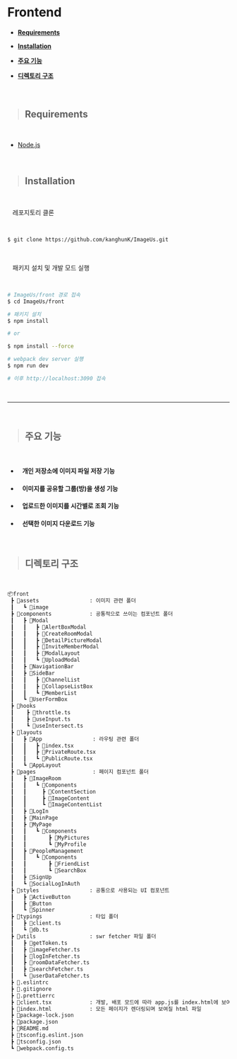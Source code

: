 <h1>Frontend</h1>

<h4 align="left">

- [Requirements](#requirements)

- [Installation](#installation)

- [주요 기능](#주요-기능)

- [디렉토리 구조](#디렉토리-구조)

</h4>

<br>

> ## Requirements

<br>

- [Node.js](https://nodejs.org)

<br>

> ## Installation

<br>

&nbsp;&nbsp; 레포지토리 클론

<br>

```bash
$ git clone https://github.com/kanghunK/ImageUs.git
```

<br>

&nbsp;&nbsp; 패키지 설치 및 개발 모드 실행

<br>

```bash
# ImageUs/front 경로 접속
$ cd ImageUs/front

# 패키지 설치
$ npm install

# or

$ npm install --force

# webpack dev server 실행
$ npm run dev

# 이후 http://localhost:3090 접속
```

<br>

---

<br>

> ## 주요 기능
<br>

- #### &nbsp;&nbsp; 개인 저장소에 이미지 파일 저장 기능

- #### &nbsp;&nbsp; 이미지를 공유할 그룹(방)을 생성 기능

- #### &nbsp;&nbsp; 업로드한 이미지를 시간별로 조회 기능

- #### &nbsp;&nbsp; 선택한 이미지 다운로드 기능

<br>

> ## 디렉토리 구조

<br>

```bash
📦front
 ┣ 📂assets                : 이미지 관련 폴더
 ┃   ┗ 📂image
 ┣ 📂components            : 공통적으로 쓰이는 컴포넌트 폴더
 ┃   ┣ 📂Modal
 ┃   ┃   ┣ 📂AlertBoxModal
 ┃   ┃   ┣ 📂CreateRoomModal
 ┃   ┃   ┣ 📂DetailPictureModal
 ┃   ┃   ┣ 📂InviteMemberModal
 ┃   ┃   ┣ 📂ModalLayout
 ┃   ┃   ┗ 📂UploadModal
 ┃   ┣ 📂NavigationBar
 ┃   ┣ 📂SideBar
 ┃   ┃   ┣ 📂ChannelList
 ┃   ┃   ┣ 📂CollapseListBox
 ┃   ┃   ┗ 📂MemberList
 ┃   ┗ 📂UserFormBox
 ┣ 📂hooks
 ┃    ┣ 📜throttle.ts
 ┃    ┣ 📜useInput.ts
 ┃    ┗ 📜useIntersect.ts
 ┣ 📂layouts
 ┃   ┣ 📂App                : 라우팅 관련 폴더
 ┃   ┃   ┣ 📜index.tsx
 ┃   ┃   ┣ 📜PrivateRoute.tsx
 ┃   ┃   ┗ 📜PublicRoute.tsx
 ┃   ┗ 📂AppLayout
 ┣ 📂pages                  : 페이지 컴포넌트 폴더
 ┃   ┣ 📂ImageRoom
 ┃   ┃   ┗ 📂Components
 ┃   ┃     ┣ 📂ContentSection
 ┃   ┃     ┣ 📂ImageContent
 ┃   ┃     ┗ 📂ImageContentList
 ┃   ┣ 📂LogIn
 ┃   ┣ 📂MainPage
 ┃   ┣ 📂MyPage
 ┃   ┃   ┗ 📂Components
 ┃   ┃       ┣ 📂MyPictures
 ┃   ┃       ┗ 📂MyProfile
 ┃   ┣ 📂PeopleManagement
 ┃   ┃   ┗ 📂Components
 ┃   ┃       ┣ 📂FriendList
 ┃   ┃       ┗ 📂SearchBox
 ┃   ┣ 📂SignUp
 ┃   ┗ 📂SocialLogInAuth
 ┣ 📂styles                : 공통으로 사용되는 UI 컴포넌트
 ┃   ┣ 📂ActiveButton
 ┃   ┣ 📂Button
 ┃   ┗ 📂Spinner
 ┣ 📂typings               : 타입 폴더
 ┃   ┣ 📜client.ts
 ┃   ┗ 📜db.ts
 ┣ 📂utils                 : swr fetcher 파일 폴더
 ┃   ┣ 📜getToken.ts
 ┃   ┣ 📜imageFetcher.ts
 ┃   ┣ 📜logInFetcher.ts
 ┃   ┣ 📜roomDataFetcher.ts
 ┃   ┣ 📜searchFetcher.ts
 ┃   ┗ 📜userDataFetcher.ts
 ┣ 📜.eslintrc
 ┣ 📜.gitignore
 ┣ 📜.prettierrc
 ┣ 📜client.tsx            : 개발, 배포 모드에 따라 app.js를 index.html에 보여줌
 ┣ 📜index.html            : 모든 페이지가 렌더링되며 보여질 html 파일
 ┣ 📜package-lock.json
 ┣ 📜package.json
 ┣ 📜README.md
 ┣ 📜tsconfig.eslint.json
 ┣ 📜tsconfig.json
 ┗ 📜webpack.config.ts


```

